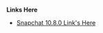 **Links Here**

 - [Snapchat 10.8.0 Link's Here](https://mega.nz/#F!S4oylCYK!meNyvgNC68OgSWnoSPW7kQ)

